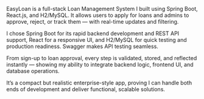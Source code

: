 

EasyLoan is a full-stack Loan Management System I built using Spring Boot, React.js, and H2/MySQL.
It allows users to apply for loans and admins to approve, reject, or track them — with real-time updates and filtering.

I chose Spring Boot for its rapid backend development and REST API support, React for a responsive UI, and H2/MySQL for quick testing and production readiness. Swagger makes API testing seamless.

From sign-up to loan approval, every step is validated, stored, and reflected instantly — showing my ability to integrate backend logic, frontend UI, and database operations.

It’s a compact but realistic enterprise-style app, proving I can handle both ends of development and deliver functional, scalable solutions.

